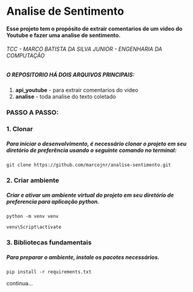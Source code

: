# **Analise de Sentimento**


#### Esse projeto tem o propósito de extrair comentarios de um video do Youtube e fazer uma analise de sentimento.

###### TCC - MARCO BATISTA DA SILVA JUNIOR - ENGENHARIA DA COMPUTAÇÃO

##### O REPOSITORIO HÁ DOIS ARQUIVOS PRINCIPAIS:
1. **api_youtube** - para extrair comentarios do video
2. **analise** - toda analise do texto coletado

### PASSO A PASSO:



### 1. Clonar 
##### Para iniciar o desenvolvimento, é necessário clonar o projeto em seu diretório de preferência usando o seguinte comando no terminal:
 
```
git clone https://github.com/marcojnr/analise-sentimento.git
```

### 2. Criar ambiente
##### Criar e ativar um ambiente virtual do projeto em seu diretório de preferencia para aplicação python.

```
python -m venv venv
```
```
venv\Script\activate
```

### 3. Bibliotecas fundamentais
##### Para preparar o ambiente, instale os pacotes necessários.

```
pip install -r requirements.txt
```
continua...